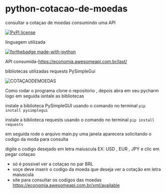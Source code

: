# python-cotacao-de-moedas
 consultar a cotaçao de moedas consumindo uma API 

 [![PyPI license](https://img.shields.io/pypi/l/ansicolortags.svg)](https://pypi.python.org/pypi/ansicolortags/)
 
 
 linguagem utilizada 

[![forthebadge made-with-python](http://ForTheBadge.com/images/badges/made-with-python.svg)](https://www.python.org/)

API consumida-https://economia.awesomeapi.com.br/last/

 bibliotecas utilizadas
 requests
 PySimpleGui

 ![COTAÇAODEMOEDAS](https://user-images.githubusercontent.com/110856729/190921762-e274203a-5663-477d-88f8-aa9a55eef045.PNG)
 
 
  Como rodar o programa 
  clone o repositorio , depois abra em seu pycharm logo em seguida isntale as bibliotecas
 
 
 
 instale a biblioteca PySimpleGUI usando o comando no terminal ```pip install pysimplegui ```
 
 instale a biblioteca requests usando o comando no terminal ```pip install requests```
 
 em seguida rode o arquivo main.py uma janela aparecera solicitando o codigo da moda para consulta 
 
 digite o codigo desejado em letra maiuscula EX: USD , EUR , JPY e clic em pegar cotaçao 
 

* só é possivel ver a cotaçao no par BRL
* voçe deve inserir o codigo da moeda que deseja ver a cotação em letra maiuscula  
* site para consultar os codigos das moedas https://economia.awesomeapi.com.br/xml/available
